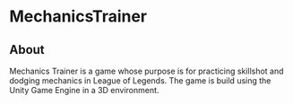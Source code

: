# MechanicsTrainer
## About
Mechanics Trainer is a game whose purpose is for practicing skillshot and dodging mechanics in League of Legends. The game is build using the Unity Game Engine in a 3D environment.

